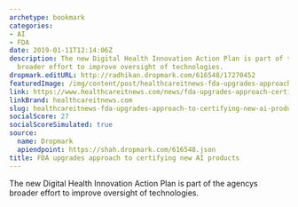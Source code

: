 ```yaml
---
archetype: bookmark
categories:
- AI
- FDA
date: 2019-01-11T12:14:06Z
description: The new Digital Health Innovation Action Plan is part of the agencys
  broader effort to improve oversight of technologies.
dropmark.editURL: http://radhikan.dropmark.com/616548/17270452
featuredImage: /img/content/post/healthcareitnews-fda-upgrades-approach-to-certifying-new-ai-products.JPG
link: https://www.healthcareitnews.com/news/fda-upgrades-approach-certifying-new-ai-products
linkBrand: healthcareitnews.com
slug: healthcareitnews-fda-upgrades-approach-to-certifying-new-ai-products
socialScore: 27
socialScoreSimulated: true
source:
  name: Dropmark
  apiendpoint: https://shah.dropmark.com/616548.json
title: FDA upgrades approach to certifying new AI products
---
```

The new Digital Health Innovation Action Plan is part of the agencys broader effort to improve oversight of technologies.

